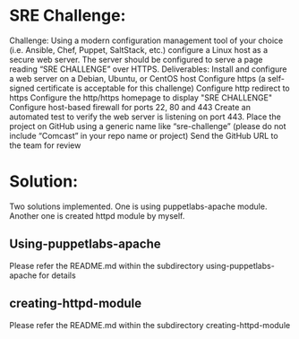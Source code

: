 # SRE Challenge:
Challenge:
Using a modern configuration management tool of your choice (i.e. Ansible, Chef, Puppet, SaltStack, etc.) configure a Linux host as a secure web server. The server should be configured to serve a page reading “SRE CHALLENGE” over HTTPS.
Deliverables:
Install and configure a web server on a Debian, Ubuntu, or CentOS host
Configure https (a self-signed certificate is acceptable for this challenge)
Configure http redirect to https
Configure the http/https homepage to display "SRE CHALLENGE"
Configure host-based firewall for ports 22, 80 and 443
Create an automated test to verify the web server is listening on port 443.
Place the project on GitHub using a generic name like “sre-challenge” (please do not include “Comcast” in your repo name or project)
Send the GitHub URL to the team for review

# Solution:
Two solutions implemented. One is using puppetlabs-apache module. Another one is created httpd module by myself.
## Using-puppetlabs-apache
Please refer the README.md within the subdirectory using-puppetlabs-apache for details
## creating-httpd-module
Please refer the README.md within the subdirectory creating-httpd-module
